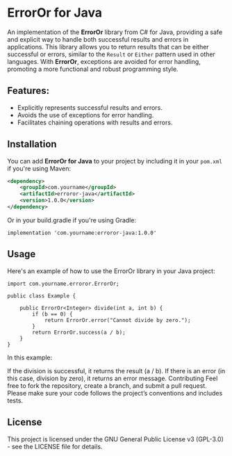 # ErrorOr for Java

An implementation of the **ErrorOr** library from C# for Java, providing a safe and explicit way to handle both successful results and errors in applications. This library allows you to return results that can be either successful or errors, similar to the `Result` or `Either` pattern used in other languages. With **ErrorOr**, exceptions are avoided for error handling, promoting a more functional and robust programming style.

## Features:
- Explicitly represents successful results and errors.
- Avoids the use of exceptions for error handling.
- Facilitates chaining operations with results and errors.

## Installation

You can add **ErrorOr for Java** to your project by including it in your `pom.xml` if you're using Maven:

```xml
<dependency>
    <groupId>com.yourname</groupId>
    <artifactId>erroror-java</artifactId>
    <version>1.0.0</version>
</dependency>
```
Or in your build.gradle if you're using Gradle:
```code
implementation 'com.yourname:erroror-java:1.0.0'
```
## Usage
Here's an example of how to use the ErrorOr library in your Java project:
```code
import com.yourname.erroror.ErrorOr;

public class Example {

    public ErrorOr<Integer> divide(int a, int b) {
        if (b == 0) {
            return ErrorOr.error("Cannot divide by zero.");
        }
        return ErrorOr.success(a / b);
    }
}
```
In this example:

If the division is successful, it returns the result (a / b).
If there is an error (in this case, division by zero), it returns an error message.
Contributing
Feel free to fork the repository, create a branch, and submit a pull request. Please make sure your code follows the project’s conventions and includes tests.

## License
This project is licensed under the GNU General Public License v3 (GPL-3.0) - see the LICENSE file for details.